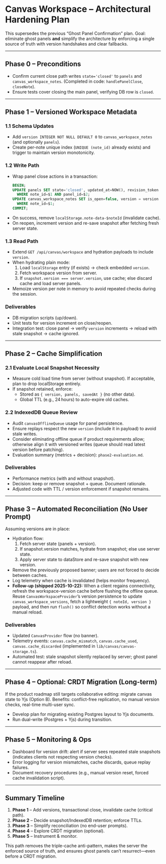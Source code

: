 # Canvas Workspace – Architectural Hardening Plan

This supersedes the previous “Ghost Panel Confirmation” plan. Goal: eliminate ghost panels **and** simplify the architecture by enforcing a single source of truth with version handshakes and clear fallbacks.

---

## Phase 0 – Preconditions
- Confirm current close path writes `state='closed'` to `panels` and `canvas_workspace_notes`. (Completed in code: `handlePanelClose`, `closeNote`).
- Ensure tests cover closing the main panel, verifying DB row is `closed`.

---

## Phase 1 – Versioned Workspace Metadata
### 1.1 Schema Updates
- Add `version INTEGER NOT NULL DEFAULT 0` to `canvas_workspace_notes` (and optionally `panels`).
- Create per-note unique index (`UNIQUE (note_id)` already exists) and trigger to maintain version monotonicity.

### 1.2 Write Path
- Wrap panel close actions in a transaction:
  ```sql
  BEGIN;
  UPDATE panels SET state='closed', updated_at=NOW(), revision_token = revision_token::int + 1
    WHERE note_id=$1 AND panel_id=$2;
  UPDATE canvas_workspace_notes SET is_open=false, version = version + 1
    WHERE note_id=$1;
  COMMIT;
  ```
- On success, remove `localStorage.note-data-$noteId` (invalidate cache).
- On reopen, increment version and re-save snapshot after fetching fresh server state.

### 1.3 Read Path
- Extend `GET /api/canvas/workspace` and hydration payloads to include `version`.
- When hydrating plain mode:
  1. Load `localStorage` entry (if exists) → check embedded `version`.
  2. Fetch workspace version from server.
  3. If `snapshot.version === server.version`, use cache; else discard cache and load server panels.
- Memoize version per note in memory to avoid repeated checks during the session.

### Deliverables
- DB migration scripts (up/down).
- Unit tests for version increment on close/reopen.
- Integration test: close panel → verify `version` increments → reload with stale snapshot → cache ignored.

---

## Phase 2 – Cache Simplification
### 2.1 Evaluate Local Snapshot Necessity
- Measure cold load time from server (without snapshot). If acceptable, plan to drop localStorage entirely.
- If snapshot retained, enforce:
  - Stored as `{ version, panels, savedAt }` (no other data).
  - Global TTL (e.g., 24 hours) to auto-expire old caches.

### 2.2 IndexedDB Queue Review
- Audit `canvasOfflineQueue` usage for panel persistence.
- Ensure replays respect the new `version` (include it in payload) to avoid stale writes.
- Consider eliminating offline queue if product requirements allow; otherwise align it with versioned writes (queue should read latest version before patching).
- Evaluation summary (metrics + decision): `phase2-evaluation.md`.

### Deliverables
- Performance metrics (with and without snapshot).
- Decision: keep or remove snapshot + queue. Document rationale.
- Adjusted code with TTL / version enforcement if snapshot remains.

---

## Phase 3 – Automated Reconciliation (No User Prompt)
Assuming versions are in place:

- Hydration flow:
  1. Fetch server state (panels + version).
  2. If snapshot.version matches, hydrate from snapshot; else use server state.
  3. Apply server state to dataStore and re-save snapshot with new version.
- Remove the previously proposed banner; users are not forced to decide between caches.
- Log telemetry when cache is invalidated (helps monitor frequency).
- **Follow-up (shipped 2025-10-22):** When a client regains connectivity, refresh the workspace-version cache before flushing the offline queue. Reuse `CanvasWorkspaceProvider`’s version persistence to update `canvas_workspace_versions`, fetch a lightweight `{ noteId, version }` payload, and then run `flush()` so conflict detection works without a manual reload.

### Deliverables
- Updated `CanvasProvider` flow (no banner).
- Telemetry events: `canvas.cache_mismatch`, `canvas.cache_used`, `canvas.cache_discarded` (implemented in `lib/canvas/canvas-storage.ts`).
- Automated test: stale snapshot silently replaced by server; ghost panel cannot reappear after reload.

---

## Phase 4 – Optional: CRDT Migration (Long-term)
If the product roadmap still targets collaborative editing: migrate canvas state to Yjs (Option B). Benefits: conflict-free replication, no manual version checks, real-time multi-user sync.
- Develop plan for migrating existing Postgres layout to Yjs documents.
- Run dual-write (Postgres + Yjs) during transition.

---

## Phase 5 – Monitoring & Ops
- Dashboard for version drift: alert if server sees repeated stale snapshots (indicates clients not respecting version checks).
- Error logging for version mismatches, cache discards, queue replay failures.
- Document recovery procedures (e.g., manual version reset, forced cache invalidation script).

---

## Summary Timeline
1. **Phase 1** – Add versions, transactional close, invalidate cache (critical path).
2. **Phase 2** – Decide snapshot/IndexedDB retention; enforce TTLs.
3. **Phase 3** – Simplify reconciliation (no end-user prompts).
4. **Phase 4** – Explore CRDT migration (optional).
5. **Phase 5** – Instrument & monitor.

This path removes the triple-cache anti-pattern, makes the server the enforced source of truth, and ensures ghost panels can’t resurrect—even before a CRDT migration.
